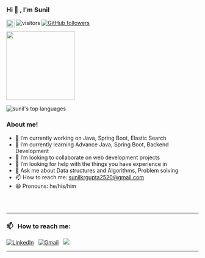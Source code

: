 ### Hi 👋 , I'm Sunil

<a target="_blank" href="https://www.linkedin.com/in/sunil-kumar-gupta-358210213/">
  <img align="left" alt="Sunil's Linkdein" width="22px" src="https://cdn.jsdelivr.net/npm/simple-icons@v3/icons/linkedin.svg" />
</a>

![visitors](https://visitor-badge.laobi.icu/badge?page_id=suniel2520.suniel2520)
[![GitHub followers](https://img.shields.io/github/followers/suniel2520.svg?style=social&label=Follow)](https://github.com/suniel2520?tab=followers)


<img height="180em" src="https://github-readme-stats.vercel.app/api?username=suniel2520&show_icons=true&hide_border=true&&count_private=true&include_all_commits=true" />

![sunil's top languages](https://github-readme-stats.vercel.app/api/top-langs/?username=suniel2520&layout=compact&show_icons=true)


### About me!

- 🔭 I’m currently working on Java, Spring Boot, Elastic Search
- 🌱 I’m currently learning Advance Java, Spring Boot, Backend Development
- 👯 I’m looking to collaborate on web development projects
- 🤔 I’m looking for help with the things you have experience in
- 💬 Ask me about Data structures and Algorithms, Problem solving
- 📫 How to reach me: sunilkrgupta2520@gmail.com
- 😄 Pronouns: he/his/him

<br/>
<br/>

-----
### 📫 &nbsp; How to reach me:



<a href="https://www.linkedin.com/in/sunil-kumar-gupta-358210213/"><img alt="LinkedIn" src="https://img.shields.io/badge/linkedin%20-%230077B5.svg?&style=flat&logo=linkedin&logoColor=white"/></a> &nbsp;
<a href="mailto:sunilkrgupta2520@gmail.com"><img alt="Gmail" src="https://img.shields.io/badge/Gmail-D14836?style=flat&logo=gmail&logoColor=white" /></a> &nbsp;
<a href="https://leetcode.com/sunielgupta2/"><img src="https://img.shields.io/badge/-LeetCode-E4405F?style=flat&logo=LeetCode&logoColor=white"/></a> &nbsp;

-----  

